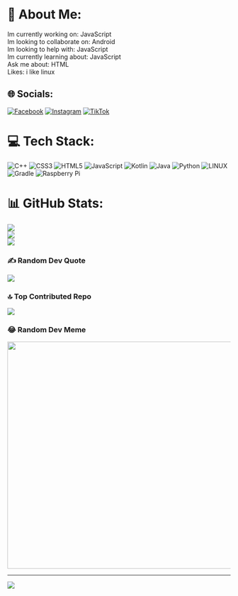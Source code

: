 # 💫 About Me:
Im currently working on: JavaScript<br>Im looking to collaborate on: Android<br>Im looking to help with: JavaScript<br>Im currently learning about: JavaScript<br>Ask me about: HTML<br>Likes: i like linux


## 🌐 Socials:
[![Facebook](https://img.shields.io/badge/Facebook-%231877F2.svg?logo=Facebook&logoColor=white)](https://facebook.com/ruinaigelreogo.5) [![Instagram](https://img.shields.io/badge/Instagram-%23E4405F.svg?logo=Instagram&logoColor=white)](https://instagram.com/ruinaigel) [![TikTok](https://img.shields.io/badge/TikTok-%23000000.svg?logo=TikTok&logoColor=white)](https://tiktok.com/@ruingl_) 

# 💻 Tech Stack:
![C++](https://img.shields.io/badge/c++-%2300599C.svg?style=for-the-badge&logo=c%2B%2B&logoColor=white) ![CSS3](https://img.shields.io/badge/css3-%231572B6.svg?style=for-the-badge&logo=css3&logoColor=white) ![HTML5](https://img.shields.io/badge/html5-%23E34F26.svg?style=for-the-badge&logo=html5&logoColor=white) ![JavaScript](https://img.shields.io/badge/javascript-%23323330.svg?style=for-the-badge&logo=javascript&logoColor=%23F7DF1E) ![Kotlin](https://img.shields.io/badge/kotlin-%230095D5.svg?style=for-the-badge&logo=kotlin&logoColor=white) ![Java](https://img.shields.io/badge/java-%23ED8B00.svg?style=for-the-badge&logo=java&logoColor=white) ![Python](https://img.shields.io/badge/python-3670A0?style=for-the-badge&logo=python&logoColor=ffdd54) ![LINUX](https://img.shields.io/badge/Linux-FCC624?style=for-the-badge&logo=linux&logoColor=black) ![Gradle](https://img.shields.io/badge/Gradle-02303A.svg?style=for-the-badge&logo=Gradle&logoColor=white) ![Raspberry Pi](https://img.shields.io/badge/-RaspberryPi-C51A4A?style=for-the-badge&logo=Raspberry-Pi)
# 📊 GitHub Stats:
![](https://github-readme-stats.vercel.app/api?username=ruihq&theme=dark&hide_border=false&include_all_commits=true&count_private=true)<br/>
![](https://github-readme-streak-stats.herokuapp.com/?user=ruihq&theme=dark&hide_border=false)<br/>
![](https://github-readme-stats.vercel.app/api/top-langs/?username=ruihq&theme=dark&hide_border=false&include_all_commits=true&count_private=true&layout=compact)

### ✍️ Random Dev Quote
![](https://quotes-github-readme.vercel.app/api?type=horizontal&theme=radical)

### 🔝 Top Contributed Repo
![](https://github-contributor-stats.vercel.app/api?username=ruihq&limit=5&theme=dark&combine_all_yearly_contributions=true)

### 😂 Random Dev Meme
<img src="https://rm.up.railway.app/" width="512px"/>

---
[![](https://visitcount.itsvg.in/api?id=ruihq&icon=0&color=0)](https://visitcount.itsvg.in)

<!-- Proudly created with GPRM ( https://gprm.itsvg.in ) -->
